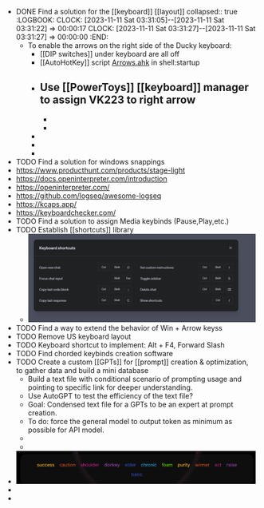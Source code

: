 - DONE Find a solution for the [[keyboard]] [[layout]]
  collapsed:: true
  :LOGBOOK:
  CLOCK: [2023-11-11 Sat 03:31:05]--[2023-11-11 Sat 03:31:22] =>  00:00:17
  CLOCK: [2023-11-11 Sat 03:31:27]--[2023-11-11 Sat 03:31:27] =>  00:00:00
  :END:
	- To enable the arrows on the right side of the Ducky keyboard:
		- [[DIP switches]] under keyboard are all off
		- [[AutoHotKey]] script [Arrows.ahk](../assets/Arrows_1699693175582_0.ahk) in shell:startup
		- Use [[PowerToys]] [[keyboard]] manager to assign VK223 to right arrow
			-
			-
			-
		-
		-
		-
- TODO Find a solution for windows snappings
- https://www.producthunt.com/products/stage-light
- https://docs.openinterpreter.com/introduction
- https://openinterpreter.com/
- https://github.com/logseq/awesome-logseq
- https://kcaps.app/
- https://keyboardchecker.com/
- TODO Find a solution to assign Media keybinds (Pause,Play,etc.)
- TODO Establish [[shortcuts]] library
	- ![image.png](../assets/image_1699696059647_0.png)
- TODO Find a way to extend the behavior of Win + Arrow keyss
- TODO Remove US keyboard layout
- TODO Keyboard shortcut to implement: Alt + F4, Forward Slash
- TODO Find chorded keybinds creation software
- TODO Create a custom [[GPTs]] for [[prompt]] creation & optimization, to gather data and build a mini database
	- Build a text file with conditional scenario of prompting usage and pointing to specific link for deeper understanding.
	- Use AutoGPT to test the efficiency of the text file?
	- Goal: Condensed text file for a GPTs to be an expert at prompt creation.
	- To do: force the general model to output token as minimum as possible for API model.
	-
	-
- ![image.png](../assets/image_1699700516528_0.png)
-
-